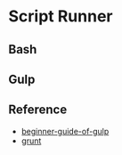 # Script Runner
## Bash
## Gulp

## Reference
- [beginner-guide-of-gulp](https://andy-carter.com/blog/a-beginners-guide-to-the-task-runner-gulp)
- [grunt](https://gruntjs.com/getting-started)